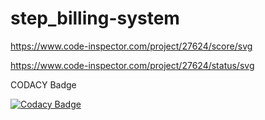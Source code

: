 # step_billing-system

https://www.code-inspector.com/project/27624/score/svg

https://www.code-inspector.com/project/27624/status/svg


CODACY Badge

[![Codacy Badge](https://app.codacy.com/project/badge/Grade/855c2af0acdd479a997ea99d5482f01b)](https://www.codacy.com/gh/susmithapvs/step_billing-system/dashboard?utm_source=github.com&amp;utm_medium=referral&amp;utm_content=susmithapvs/step_billing-system&amp;utm_campaign=Badge_Grade)


